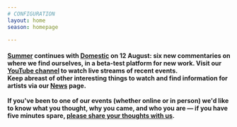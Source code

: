 ```yaml
---
# CONFIGURATION
layout: home
season: homepage

---
```

#### [Summer](/current/2020-summer) continues with [Domestic](/current/2020-domestic) on 12 August: six new commentaries on where we find ourselves, in a beta-test platform for new work. Visit our <a href="http://bit.ly/YTwarnmcr" target="_blank">YouTube channel</a> to watch live streams of recent events.<br>Keep abreast of other interesting things to watch and find information for artists via our [News](/news) page.<br><br>If you've been to one of our events (whether online or in person) we'd like to know what you thought, why you came, and who you are — if you have five minutes spare, <a href="http://bit.ly/warnmcrfeedback" target="_blank">please share your thoughts with us</a>.
